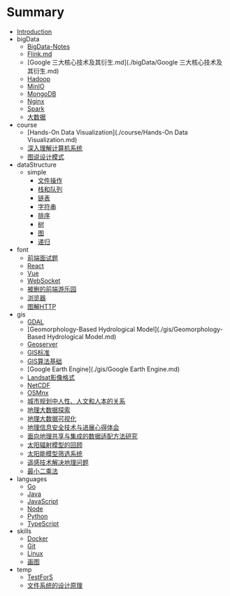 # Summary

* [Introduction](./README.md)
* bigData
  - [BigData-Notes](./bigData/BigData-Notes.md)
  - [Flink.md](./bigData/Flink.md)
  - [Google 三大核心技术及其衍生.md](./bigData/Google 三大核心技术及其衍生.md)
  - [Hadoop](./bigData/Hadoop.md)
  - [MinIO](./bigData/MinIO.md)
  - [MongoDB](./bigData/MongoDB.md)
  - [Nginx](./bigData/Nginx.md)
  - [Spark](./bigData/Spark.md)
  - [大数据](./bigData/大数据.md)
* course
  - [Hands-On Data Visualization](./course/Hands-On Data Visualization.md)
  - [深入理解计算机系统](./course/深入理解计算机系统.md)
  - [图说设计模式](./course/图说设计模式.md)
* dataStructure
  - simple
    - [文件操作](./dataStructure/simple/文件操作.md)
    - [栈和队列](./dataStructure/simple/栈和队列.md)
    - [链表](./dataStructure/simple/链表.md)
    - [字符串](./dataStructure/simple/字符串.md)
    - [排序](./dataStructure/simple/排序.md)
    - [树](./dataStructure/simple/树.md)
    - [图](./dataStructure/simple/图.md)
    - [递归](./dataStructure/simple/递归.md)
* font
  - [前端面试题](./font/前端面试题.md)
  - [React](./font/React.md)
  - [Vue](./font/Vue.md)
  - [WebSocket](./font/WebSocket.md)
  - [被删的前端游乐园](./font/被删的前端游乐园.md)
  - [浏览器](./font/浏览器.md)
  - [图解HTTP](./font/图解HTTP.md)
* gis
  - [GDAL](./gis/GDAL.md)
  - [Geomorphology-Based Hydrological Model](./gis/Geomorphology-Based Hydrological Model.md)
  - [Geoserver](./gis/GeoserverModel.md)
  - [GIS标准](./gis/GIS标准.md)
  - [GIS算法基础](./gis/GIS算法基础.md)
  - [Google Earth Engine](./gis/Google Earth Engine.md)
  - [Landsat影像格式](./gis/Landsat影像格式.md)
  - [NetCDF](./gis/NetCDF.md)
  - [OSMnx](./gis/OSMnx.md)
  - [城市规划中人性、人文和人本的关系](./gis/城市规划中人性、人文和人本的关系.md)
  - [地理大数据探索](./gis/地理大数据探索.md)
  - [地理大数据可视化](./gis/地理大数据可视化.md)
  - [地理信息安全技术与进展心得体会](./gis/地理信息安全技术与进展心得体会.md)
  - [面向地理共享与集成的数据适配方法研究](./gis/面向地理共享与集成的数据适配方法研究.md)
  - [太阳辐射模型的回顾](./gis/太阳辐射模型的回顾.md)
  - [太阳能模型筛选系统](./gis/太阳能模型筛选系统.md)
  - [遥感技术解决地理问题](./gis/遥感技术解决地理问题.md)
  - [最小二乘法](./gis/最小二乘法.md)
* languages
  - [Go](./languages/Go.md)
  - [Java](./languages/Java.md)
  - [JavaScript](./languages/JavaScript.md)
  - [Node](./languages/Node.md)
  - [Python](./languages/Python.md)
  - [TypeScript](./languages/TypeScript.md)
* skills
  - [Docker](./skills/Docker.md)
  - [Git](./skills/Git.md)
  - [Linux](./skills/Linux.md)
  - [画图](./skills/画图.md)
* temp
  - [TestForS](./temp/TestForS.md)
  - [文件系统的设计原理](./temp/文件系统的设计原理.md)

